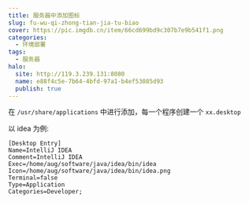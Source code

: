 ```yaml
---
title: 服务器中添加图标
slug: fu-wu-qi-zhong-tian-jia-tu-biao
cover: https://pic.imgdb.cn/item/66cd699bd9c307b7e9b541f1.png
categories:
  - 环境部署
tags:
  - 服务器
halo:
  site: http://119.3.239.131:8080
  name: e88f4c5e-7b64-4bfd-97a1-b4ef53085d93
  publish: true
---
```

在 `/usr/share/applications` 中进行添加，每一个程序创建一个 `xx.desktop`

以 idea 为例:

```shell
[Desktop Entry]
Name=IntelliJ IDEA
Comment=IntelliJ IDEA
Exec=/home/aug/software/java/idea/bin/idea
Icon=/home/aug/software/java/idea/bin/idea.png
Terminal=false
Type=Application
Categories=Developer;
```


